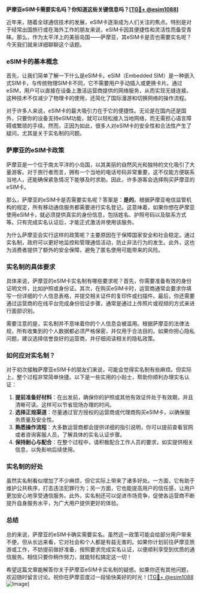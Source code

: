 **萨摩亚eSIM卡需要实名吗？你知道这些关键信息吗？[[TG💪+ @esim1088](https://t.me/s/esim1088)]**

近年来，随着全球通信技术的发展，eSIM卡逐渐成为人们关注的焦点。特别是对于经常出国旅行或在海外工作的朋友来说，eSIM卡因其便捷性和灵活性而备受青睐。那么，作为太平洋上的美丽岛国——萨摩亚，其eSIM卡是否也需要实名呢？今天我们就来详细聊聊这个话题。

### eSIM卡的基本概念

首先，让我们简单了解一下什么是eSIM卡。eSIM（Embedded SIM）是一种嵌入式SIM卡，与传统物理SIM卡不同，它不需要用户手动插入或更换卡片。通过eSIM，用户可以直接在设备上激活运营商提供的网络服务，从而实现无缝连接。这种技术不仅减少了物理卡的使用，还简化了国际漫游和切换网络的操作流程。

对于许多人来说，eSIM卡的最大吸引力在于它的便捷性。无论是在国内还是国外，只要你的设备支持eSIM功能，就可以轻松接入当地网络，而无需担心语言障碍或繁琐的手续。然而，正因为如此，很多人对eSIM卡的安全性和合法性产生了疑问，尤其是关于实名制的问题。

### 萨摩亚的eSIM卡政策

萨摩亚是一个位于南太平洋的小岛国，以其美丽的自然风光和独特的文化吸引了大量游客。对于旅行者而言，拥有一个当地的电话号码非常重要，这不仅能方便联系当地人，还能确保紧急情况下能够及时求助。因此，许多游客会选择购买萨摩亚的eSIM卡。

那么，萨摩亚的eSIM卡是否需要实名呢？答案是：**是的**。根据萨摩亚电信监管机构的规定，所有移动通信服务都需要进行实名登记。这意味着，如果你想在萨摩亚使用eSIM卡，就必须提供真实的身份信息，包括姓名、护照号码以及联系方式等。只有完成实名认证后，才能正式激活并使用该服务。

为什么萨摩亚会实行这样的政策呢？主要原因在于保障国家安全和社会稳定。通过实名制，政府可以更好地监控和管理通信活动，防止非法行为的发生。此外，这也为消费者提供了额外的安全保障，避免了匿名使用可能带来的风险。

### 实名制的具体要求

具体来说，萨摩亚的eSIM卡实名制有哪些要求呢？首先，你需要准备有效的身份证明文件，比如护照或身份证。其次，在购买eSIM卡时，运营商通常会要求你填写一份详细的个人信息表格，并提交相关证件的复印件或扫描件。最后，你还需要通过运营商的在线平台完成身份验证步骤，通常是通过上传照片或视频的方式来进行面部识别。

需要注意的是，实名制并不意味着你的个人信息会被滥用。根据萨摩亚的法律法规，所有收集到的个人数据都必须严格保密，并仅用于合法目的。如果你担心隐私问题，建议选择信誉良好的运营商，并仔细阅读相关的隐私政策。

### 如何应对实名制？

对于初次接触萨摩亚eSIM卡的朋友们来说，可能会觉得实名制有些麻烦。但实际上，整个过程非常简单快捷。以下是一些实用的小贴士，帮助你顺利办理实名认证：

1. **提前准备好材料**：在出发前，确保你的护照或其他有效证件处于有效期，并且清晰可读。这样可以节省现场办理的时间。
2. **选择正规渠道**：尽量通过官方授权的运营商或代理商购买eSIM卡，以确保服务质量及安全性。
3. **熟悉操作流程**：大多数运营商都会提供详细的指引说明，你可以提前查看官网或者咨询客服人员，了解具体的实名认证步骤。
4. **保持耐心与配合**：在整个过程中，请积极配合工作人员的要求，如实提供相关信息，以免影响后续使用。

### 实名制的好处

虽然实名制看似增加了不少麻烦，但它实际上带来了诸多好处。一方面，它有助于维护公共秩序，打击违法犯罪行为；另一方面，它也能提高用户的信任感，让用户更加安心地享受通信服务。此外，实名制还可以促进市场竞争，促使各运营商不断提升自身服务水平，为广大用户提供更好的体验。

### 总结

总的来说，萨摩亚的eSIM卡确实需要实名。虽然这一政策可能会给部分用户带来不便，但从长远来看，它对社会和个人都是有益无害的。如果你计划前往萨摩亚旅游或工作，不妨提前做好准备，按照要求完成实名认证，以便顺利享受到优质的通信服务。相信只要你稍作努力，就能轻松搞定这一切！

希望这篇文章能解答你关于萨摩亚eSIM卡实名制的疑惑。如果你还有其他问题，欢迎随时留言讨论。祝你在萨摩亚度过一段愉快美好的时光！[[TG💪+ @esim1088](https://t.me/s/esim1088) ![Image](https://i.postimg.cc/4NQfJmqS/Snipaste-2025-05-13-00-14-12.png)]